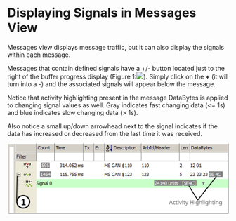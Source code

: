 # Displaying Signals in Messages View

Messages view displays message traffic, but it can also display the signals within each message.

Messages that contain defined signals have a +/- button located just to the right of the buffer progress display (Figure 1:![](https://cdn.intrepidcs.net/support/VehicleSpy/assets/smOne.gif)). Simply click on the **+** (it will turn into a -) and the associated signals will appear below the message.

Notice that activity highlighting present in the message DataBytes is applied to changing signal values as well. Gray indicates fast changing data (<= 1s) and blue indicates slow changing data (> 1s).

Also notice a small up/down arrowhead next to the signal indicates if the data has increased or decreased from the last time it was received.

![Figure 1: Viewing message signals in Messages view.](../../../../.gitbook/assets/spymonsignals.gif)
